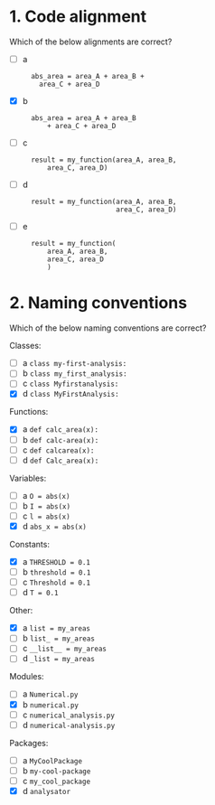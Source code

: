 # 1. Code alignment

Which of the below alignments are correct?

- [ ] a

        abs_area = area_A + area_B +
          area_C + area_D

- [x] b

        abs_area = area_A + area_B 
            + area_C + area_D

- [ ] c

        result = my_function(area_A, area_B, 
            area_C, area_D)

- [ ] d

        result = my_function(area_A, area_B, 
                             area_C, area_D)

- [ ] e

        result = my_function(
            area_A, area_B, 
            area_C, area_D
            )

# 2. Naming conventions

Which of the below naming conventions are correct?  

Classes:  
- [ ] a `class my-first-analysis:` 
- [ ] b `class my_first_analysis:` 
- [ ] c `class Myfirstanalysis:` 
- [x] d `class MyFirstAnalysis:`   

Functions:  
- [x] a `def calc_area(x):` 
- [ ] b `def calc-area(x):` 
- [ ] c `def calcarea(x):` 
- [ ] d `def Calc_area(x):`   

Variables:  
- [ ] a `O = abs(x)`
- [ ] b `I = abs(x)`
- [ ] c `l = abs(x)`
- [x] d `abs_x = abs(x)`  

Constants:  
- [x] a `THRESHOLD = 0.1`
- [ ] b `threshold = 0.1`
- [ ] c `Threshold = 0.1`
- [ ] d `T = 0.1`  

Other:  
- [x] a `list = my_areas`
- [ ] b `list_ = my_areas`
- [ ] c `__list__ = my_areas`
- [ ] d `_list = my_areas`  

Modules:  
- [ ] a `Numerical.py`
- [x] b `numerical.py`
- [ ] c `numerical_analysis.py`
- [ ] d `numerical-analysis.py`

Packages:  
- [ ] a `MyCoolPackage`
- [ ] b `my-cool-package`
- [ ] c `my_cool_package`
- [x] d `analysator`
